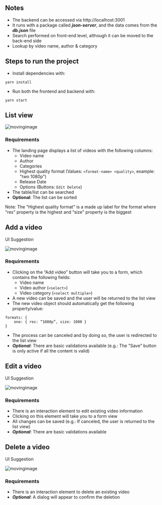 ## Notes

- The backend can be accessed via http://localhost:3001
- It runs with a package called ***json-server***, and the data comes from the ***db.json*** file
- Search performed on front-end level, although it can be moved to the back-end side  
- Lookup by video name, author & category

## Steps to run the project
- Install dependencies with:

```yarn install```

- Run both the frontend and backend with:

```yarn start```

## List view

![movingimage](./assets/01-landing-page.png)

### Requirements

- The landing page displays a list of videos with the following columns:
    - Video name
    - Author
    - Categories
    - Highest quality format (Values: ```<format-name> <quality>```, example: "two 1080p")
    - Release Date
    - Options (Buttons: ```Edit Delete```)
- The table/list can be searched
- **Optional**: The list can be sorted

Note: The "Highest quality format" is a made up label for the format where “res" property is the highest and “size" property is the biggest

## Add a video
UI Suggestion

![movingimage](./assets/02-add-video-page.png)

### Requirements

- Clicking on the “Add video” button will take you to a form, which contains the following fields:
    - Video name
    - Video author (```<select>```)
    - Video category (```<select multiple>```)
- A new video can be saved and the user will be returned to the list view
- The new video object should automatically get the following property/value:
```
formats: {
    one: { res: “1080p”, size: 1000 }
}
```
- The process can be canceled and by doing so, the user is redirected to the list view
- ***Optional***: There are basic validations available (e.g.: The "Save" button is only active if all the content is valid)

## Edit a video
UI Suggestion

![movingimage](./assets/03-edit-video-page.png)

### Requirements
- There is an interaction element to edit existing video information
- Clicking on this element will take you to a form view
- All changes can be saved (e.g.: If canceled, the user is returned to the list view)
- ***Optional***: There are basic validations available

## Delete a video
UI Suggestion

![movingimage](./assets/04-delete-video-button.png)

### Requirements
- There is an interaction element to delete an existing video
- ***Optional***: A dialog will appear to confirm the deletion